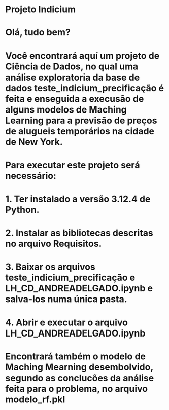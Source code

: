 # Projeto Indicium

# Olá, tudo bem?
# Você encontrará aquí um projeto de Ciência de Dados, no qual uma análise exploratoria da base de dados teste_indicium_precificação é feita e  enseguida a execusão de alguns modelos de Maching Learning para a previsão de preços de alugueis temporários na cidade de New York. 

# Para executar este projeto será necessário:

# 1. Ter instalado a versão 3.12.4 de Python.
# 2. Instalar as bibliotecas descritas no arquivo Requisitos.
# 3. Baixar os arquivos teste_indicium_precificação e LH_CD_ANDREADELGADO.ipynb e salva-los numa única pasta.
# 4. Abrir e executar o arquivo LH_CD_ANDREADELGADO.ipynb 

# Encontrará também o modelo de Maching Mearning desembolvido, segundo as conclucões da análise feita para o problema, no arquivo modelo_rf.pkl
